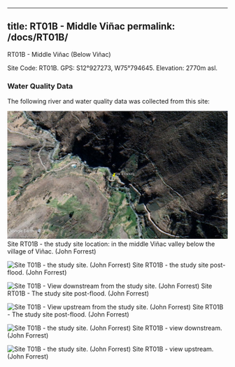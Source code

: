 
---
title: RT01B - Middle Viñac
permalink: /docs/RT01B/
---
RT01B - Middle Viñac (Below Viñac)

Site Code: RT01B.  GPS: S12°927273, W75°794645. Elevation:
2770m asl.

### Water Quality Data

The following river and water quality data was collected from this site:





![Site T01B - the study site location. (John Forrest)](/assets/SiteDescriptions/T1/RT1BBelowVinak.jpg)
Site RT01B - the study site location: in the middle Viñac valley below the village of Viñac. (John Forrest)


![Site T01B - the study site. (John Forrest)](/assets/SiteDescriptions/T1/T1bStudysite.jpg)
Site RT01B - the study site post-flood. (John Forrest)


![Site T01B - View downstream from the study site. (John Forrest)](/assets/SiteDescriptions/T1/T1bStudysitepostflood1.jpg)
Site RT01B - The study site post-flood. (John Forrest)


![Site T01B - View upstream from the study site. (John Forrest)](/assets/SiteDescriptions/T1/T1bStudysitepostflood2.jpg)
Site RT01B - The study site post-flood. (John Forrest)


![Site T01B - the study site. (John Forrest)](/assets/SiteDescriptions/T1/T1bViewdownstream.jpg)
Site RT01B - view downstream. (John Forrest)


![Site T01B - the study site. (John Forrest)](/assets/SiteDescriptions/T1/T1bViewupstream.jpg)
Site RT01B - view upstream. (John Forrest)
